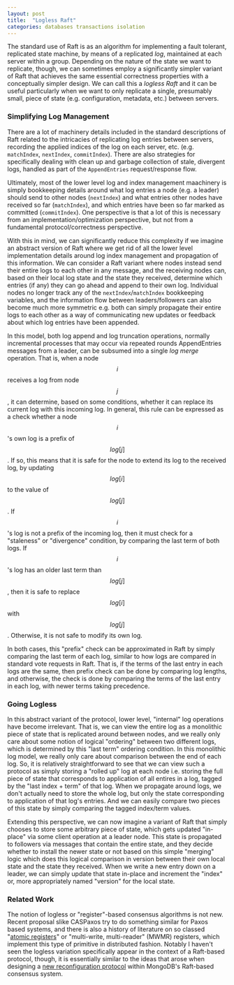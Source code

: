 ```yaml
---
layout: post
title:  "Logless Raft"
categories: databases transactions isolation
---
```


The standard use of Raft is as an algorithm for implementing a fault tolerant, replicated state machine, by means of a replicated *log*, maintained at each server within a group. Depending on the nature of the state we want to replicate, though, we can sometimes employ a significantly simpler variant of Raft that achieves the same essential correctness properties with a conceptually simpler design. We can call this a *logless Raft* and it can be useful particularly when we want to only replicate a single, presumably small, piece of state (e.g. configuration, metadata, etc.) between servers. 

### Simplifying Log Management

There are a lot of machinery details included in the standard descriptions of Raft related to the intricacies of replicating log entries between servers, recording the applied indices of the log on each server, etc. (e.g. `matchIndex`, `nextIndex`, `commitIndex`). There are also strategies for specifically dealing with clean up and garbage collection of stale, divergent logs, handled as part of the `AppendEntries` request/response flow.  

Ultimately, most of the lower level log and index management maachinery is simply bookkeeping details around what log entries a node (e.g. a leader) should send to other nodes (`nextIndex`) and what entries other nodes have received so far (`matchIndex`), and which entries have been so far marked as committed (`commitIndex`). One perspective is that a lot of this is necessary from an implementation/optimization perspective, but not from a fundamental protocol/correctness perspective. 

With this in mind, we can significantly reduce this complexity if we imagine an abstract version of Raft where we get rid of all the lower level implementation details around log index management and propagation of this information. 
We can consider a Raft variant where nodes instead send their entire logs to each other in any message, and the receiving nodes can, based on their local log state and the state they received, determine which entries (if any) they can go ahead and append to their own log. Individual nodes no longer track any of the `nextIndex`/`matchIndex` bookkeeping variables, and the information flow between leaders/followers can also become much more symmetric e.g. both can simply propagate their entire logs to each other as a way of communicating new updates or feedback about which log entries have been appended.


In this model, both log append and log truncation operations, normally incremental processes that may occur via repeated rounds AppendEntries messages from a leader, can be subsumed into a single *log merge* operation. That is, when a node $$i$$ receives a log from node $$j$$, it can determine, based on some conditions, whether it can replace its current log with this incoming log. In general, this rule can be expressed as a check whether a node $$i$$'s own log is a prefix of $$log[j]$$. If so, this means that it is safe for the node to extend its log to the received log, by updating $$log[i]$$ to the value of $$log[j]$$. If $$i$$'s log is not a prefix of the incoming log, then it must check for a "staleness" or "divergence" condition, by comparing the last term of both logs. If $$i$$'s log has an older last term than $$log[j]$$, then it is safe to replace $$log[i]$$ with $$log[j]$$. Otherwise, it is not safe to modify its own log.

In both cases, this "prefix" check can be approximated in Raft by simply comparing the last term of each log, similar to how logs are compared in standard vote requests in Raft. That is, if the terms of the last entry in each logs are the same, then prefix check can be done by comparing log lengths, and otherwise, the check is done by comparing the terms of the last entry in each log, with newer terms taking precedence.

### Going Logless

In this abstract variant of the protocol, lower level, "internal" log operations have become irrelevant. That is, we can view the entire log as a monolithic piece of state that is replicated around between nodes, and we really only care about some notion of logical "ordering" between two different logs, which is determined by this "last term" ordering condition. In this monolithic log model, we really only care about comparison between the end of each log. So, it is relatively straightforward to see that we can view such a protocol as simply storing a "rolled up" log at each node i.e. storing the full piece of state that corresponds to application of all entires in a log, tagged by the "last index + term" of that log. When we propagate around logs, we don't actually need to store the whole log, but only the state corresponding to application of that log's entries. And we can easily compare two pieces of this state by simply comparing the tagged index/term values. 


<!-- With the key property that we prefer nodes to accept only logically "newer" logs. This can be modeled by simply viewing the log as an arbitrary piece of state that is tagged with a version/index number, which is increased every time a new version is created. -->



Extending this perspective, we can now imagine a variant of Raft that simply chooses to store some arbitrary piece of state, which gets updated "in-place" via some client operation at a leader node. This state is propagated to followers via messages that contain the entire state, and they decide whether to install the newer state or not based on this simple "merging" logic which does this logical comparison in version between their own local state and the state they received. When we write a new entry down on a leader, we can simply update that state in-place and increment the "index" or, more appropriately named "version" for the local state.
 
### Related Work

The notion of logless or "register"-based consensus algorithms is not new. Recent proposal slike CASPaxos try to do something similar for Paxos based systems, and there is also a history of literature on so classed "[atomic registers](https://groups.csail.mit.edu/tds/papers/Lynch/FTCS97.pdf)" or "multi-write, multi-reader" (MWMR) registers, which implement this type of primitive in distributed fashion. Notably I haven't seen the logless variation specifically appear in the context of a Raft-based protocol, though, it is essentially similar to the ideas that arose when designing a [new reconfiguration protocol](https://drops.dagstuhl.de/entities/document/10.4230/LIPIcs.OPODIS.2021.26) within MongoDB's Raft-based consensus system.